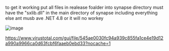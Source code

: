to get it working put all files in realease foalder into synapse directory
must have the "sxlib.dll" in the main directory of synapse including everything else
ant musb ave .NET 4.8 or it will no workey

![image](https://user-images.githubusercontent.com/123352518/213978387-bf726935-840b-492f-8052-a026c158e8bc.png)


https://www.virustotal.com/gui/file/545ae0030fc94a939c855fa1ce4e19d12a990a9966ca0d63fcbf6faaeb0ebd33?nocache=1
